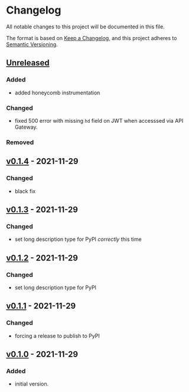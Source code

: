 # Changelog
All notable changes to this project will be documented in this file.

The format is based on [Keep a Changelog](https://keepachangelog.com/en/1.0.0/),
and this project adheres to [Semantic Versioning](https://semver.org/spec/v2.0.0.html).

## [Unreleased]

### Added
- added honeycomb instrumentation
### Changed
- fixed 500 error with missing `hd` field on JWT when accesssed via
  API Gateway.
### Removed

## [v0.1.4] - 2021-11-29
### Changed
- black fix

## [v0.1.3] - 2021-11-29
### Changed
- set long description type for PyPI *correctly* this time

## [v0.1.2] - 2021-11-29
### Changed
- set long description type for PyPI

## [v0.1.1] - 2021-11-29
### Changed
- forcing a release to publish to PyPI

## [v0.1.0] - 2021-11-29
### Added
- initial version.

[Unreleased]: https://github.com/appsembler/django-iapauth/compare/v0.1.4...HEAD
[v0.1.4]: https://github.com/appsembler/django-iapauth/releases/tag/v0.1.3..v0.1.4
[v0.1.3]: https://github.com/appsembler/django-iapauth/releases/tag/v0.1.2..v0.1.3
[v0.1.2]: https://github.com/appsembler/django-iapauth/releases/tag/v0.1.1..v0.1.2
[v0.1.1]: https://github.com/appsembler/django-iapauth/releases/tag/v0.1.0..v0.1.1
[v0.1.0]: https://github.com/appsembler/django-iapauth/releases/tag/v0.1.0
